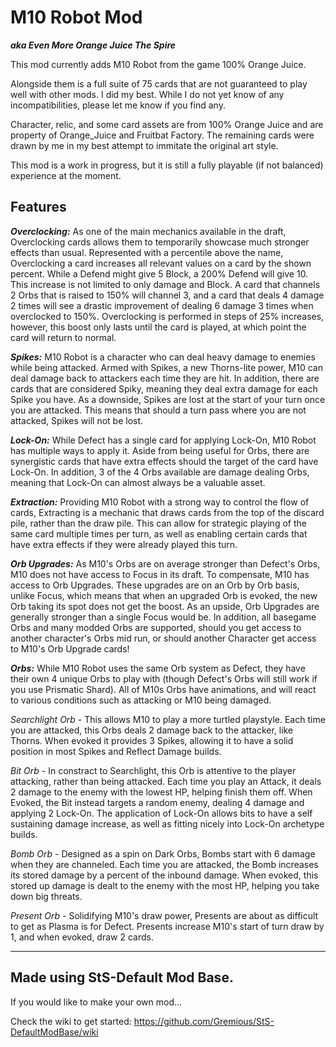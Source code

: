 # M10 Robot Mod

_**aka Even More Orange Juice The Spire**_


This mod currently adds M10 Robot from the game 100% Orange Juice.

Alongside them is a full suite of 75 cards that are not guaranteed to play well with other mods. I did my best. While I do not yet know of any incompatibilities, please let me know if you find any.

Character, relic, and some card assets are from 100% Orange Juice and are property of Orange_Juice and Fruitbat Factory. The remaining cards were drawn by me in my best attempt to immitate the original art style.

This mod is a work in progress, but it is still a fully playable (if not balanced) experience at the moment.

Features
---

_**Overclocking:**_
As one of the main mechanics available in the draft, Overclocking cards allows them to temporarily showcase much stronger effects than usual. Represented with a percentile above the name, Overclocking a card increases all relevant values on a card by the shown percent. While a Defend might give 5 Block, a 200% Defend will give 10. This increase is not limited to only damage and Block. A card that channels 2 Orbs that is raised to 150% will channel 3, and a card that deals 4 damage 2 times will see a drastic improvement of dealing 6 damage 3 times when overclocked to 150%. Overclocking is performed in steps of 25% increases, however, this boost only lasts until the card is played, at which point the card will return to normal.

_**Spikes:**_
M10 Robot is a character who can deal heavy damage to enemies while being attacked. Armed with Spikes, a new Thorns-lite power, M10 can deal damage back to attackers each time they are hit. In addition, there are cards that are considered Spiky, meaning they deal extra damage for each Spike you have. As a downside, Spikes are lost at the start of your turn once you are attacked. This means that should a turn pass where you are not attacked, Spikes will not be lost.

_**Lock-On:**_
While Defect has a single card for applying Lock-On, M10 Robot has multiple ways to apply it. Aside from being useful for Orbs, there are synergistic cards that have extra effects should the target of the card have Lock-On. In addition, 3 of the 4 Orbs available are damage dealing Orbs, meaning that Lock-On can almost always be a valuable asset.

_**Extraction:**_
Providing M10 Robot with a strong way to control the flow of cards, Extracting is a mechanic that draws cards from the top of the discard pile, rather than the draw pile. This can allow for strategic playing of the same card multiple times per turn, as well as enabling certain cards that have extra effects if they were already played this turn.

_**Orb Upgrades:**_
As M10's Orbs are on average stronger than Defect's Orbs, M10 does not have access to Focus in its draft. To compensate, M10 has access to Orb Upgrades. These upgrades are on an Orb by Orb basis, unlike Focus, which means that when an upgraded Orb is evoked, the new Orb taking its spot does not get the boost. As an upside, Orb Upgrades are generally stronger than a single Focus would be. In addition, all basegame Orbs and many modded Orbs are supported, should you get access to another character's Orbs mid run, or should another Character get access to M10's Orb Upgrade cards!

_**Orbs:**_ 
While M10 Robot uses the same Orb system as Defect, they have their own 4 unique Orbs to play with (though Defect's Orbs will still work if you use Prismatic Shard). All of M10s Orbs have animations, and will react to various conditions such as attacking or M10 being damaged.

_Searchlight Orb_ - This allows M10 to play a more turtled playstyle. Each time you are attacked, this Orbs deals 2 damage back to the attacker, like Thorns. When evoked it provides 3 Spikes, allowing it to have a solid position in most Spikes and Reflect Damage builds. 

_Bit Orb_ - In constract to Searchlight, this Orb is attentive to the player attacking, rather than being attacked. Each time you play an Attack, it deals 2 damage to the enemy with the lowest HP, helping finish them off. When Evoked, the Bit instead targets a random enemy, dealing 4 damage and applying 2 Lock-On. The application of Lock-On allows bits to have a self sustaining damage increase, as well as fitting nicely into Lock-On archetype builds.

_Bomb Orb_ - Designed as a spin on Dark Orbs, Bombs start with 6 damage when they are channeled. Each time you are attacked, the Bomb increases its stored damage by a percent of the inbound damage. When evoked, this stored up damage is dealt to the enemy with the most HP, helping you take down big threats.

_Present Orb_ - Solidifying M10's draw power, Presents are about as difficult to get as Plasma is for Defect. Presents increase M10's start of turn draw by 1, and when evoked, draw 2 cards.

---

Made using StS-Default Mod Base.
---

If you would like to make your own mod...

Check the wiki to get started: https://github.com/Gremious/StS-DefaultModBase/wiki
